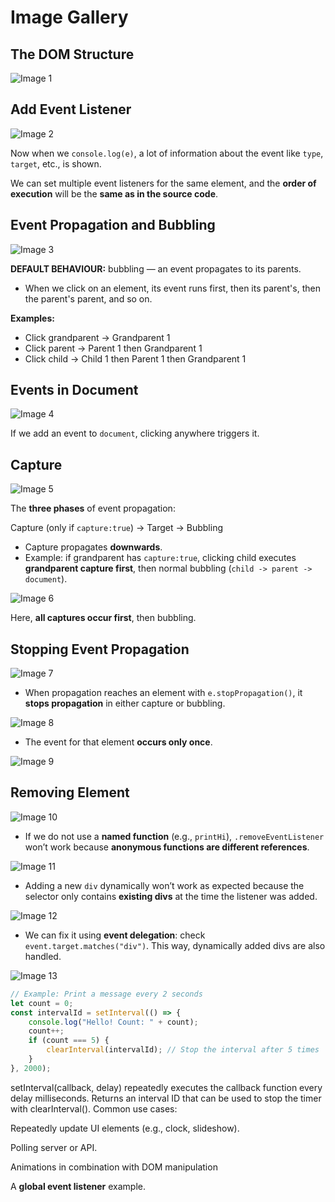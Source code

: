 # Image Gallery

## The DOM Structure
![Image 1](/assets/Screenshot%20(13).png)

## Add Event Listener
![Image 2](/assets/Screenshot%20(14).png)

Now when we `console.log(e)`, a lot of information about the event like `type`, `target`, etc., is shown.

We can set multiple event listeners for the same element, and the **order of execution** will be the **same as in the source code**.

## Event Propagation and Bubbling
![Image 3](/assets/Screenshot%20(15).png)

**DEFAULT BEHAVIOUR:** bubbling — an event propagates to its parents.

- When we click on an element, its event runs first, then its parent's, then the parent's parent, and so on.

**Examples:**
- Click grandparent → Grandparent 1  
- Click parent → Parent 1 then Grandparent 1  
- Click child → Child 1 then Parent 1 then Grandparent 1  

## Events in Document
![Image 4](/assets/Screenshot%20(16).png)

If we add an event to `document`, clicking anywhere triggers it.

## Capture
![Image 5](/assets/Screenshot%20(17).png)

The **three phases** of event propagation:

Capture (only if `capture:true`) -> Target -> Bubbling

- Capture propagates **downwards**.  
- Example: if grandparent has `capture:true`, clicking child executes **grandparent capture first**, then normal bubbling (`child -> parent -> document`).

![Image 6](/assets/Screenshot%20(18).png)

Here, **all captures occur first**, then bubbling.

## Stopping Event Propagation
![Image 7](/assets/Screenshot%20(19).png)

- When propagation reaches an element with `e.stopPropagation()`, it **stops propagation** in either capture or bubbling.

![Image 8](/assets/Screenshot%20(20).png)

- The event for that element **occurs only once**.

![Image 9](/assets/Screenshot%20(21).png)

## Removing Element
![Image 10](/assets/Screenshot%20(22).png)

- If we do not use a **named function** (e.g., `printHi`), `.removeEventListener` won’t work because **anonymous functions are different references**.

![Image 11](/assets/Screenshot%20(23).png)

- Adding a new `div` dynamically won’t work as expected because the selector only contains **existing divs** at the time the listener was added.

![Image 12](/assets/Screenshot%20(24).png)

- We can fix it using **event delegation**: check `event.target.matches("div")`. This way, dynamically added divs are also handled.

![Image 13](/assets/Screenshot%20(25).png)




```js
// Example: Print a message every 2 seconds
let count = 0;
const intervalId = setInterval(() => {
    console.log("Hello! Count: " + count);
    count++;
    if (count === 5) {
        clearInterval(intervalId); // Stop the interval after 5 times
    }
}, 2000);

```

setInterval(callback, delay) repeatedly executes the callback function every delay milliseconds.
Returns an interval ID that can be used to stop the timer with clearInterval().
Common use cases:

Repeatedly update UI elements (e.g., clock, slideshow).

Polling server or API.

Animations in combination with DOM manipulation

A **global event listener** example.
